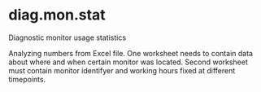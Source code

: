 # diag.mon.stat
Diagnostic monitor usage statistics

Analyzing numbers from Excel file. One worksheet needs to contain data about where and when certain monitor was located. Second worksheet must contain monitor identifyer and working hours fixed at different timepoints.
